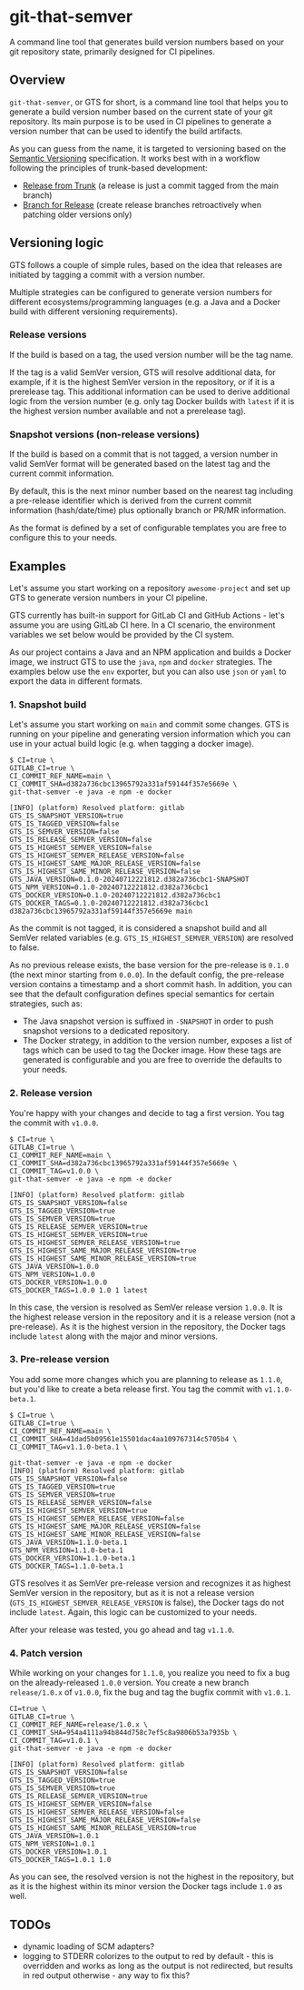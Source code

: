 # git-that-semver

A command line tool that generates build version numbers based on your git repository state, primarily designed for CI pipelines.

## Overview

`git-that-semver`, or GTS for short, is a command line tool that helps you to generate a build version number based on the current state of your git repository. Its main purpose is to be used in CI pipelines to generate a version number that can be used to identify the build artifacts.

As you can guess from the name, it is targeted to versioning based on the [Semantic Versioning](https://semver.org) specification. It works best with in a workflow following the principles of trunk-based development:

- [Release from Trunk](https://trunkbaseddevelopment.com/release-from-trunk/) (a release is just a commit tagged from the main branch)
- [Branch for Release](https://trunkbaseddevelopment.com/branch-for-release/) (create release branches retroactively when patching older versions only)

## Versioning logic

GTS follows a couple of simple rules, based on the idea that releases are initiated by tagging a commit with a version number.

Multiple strategies can be configured to generate version numbers for different ecosystems/programming languages (e.g. a Java and a Docker build with different versioning requirements).

### Release versions

If the build is based on a tag, the used version number will be the tag name.

If the tag is a valid SemVer version, GTS will resolve additional data, for example, if it is the highest SemVer version in the repository, or if it is a prerelease tag. This additional information can be used to derive additional logic from the version number (e.g. only tag Docker builds with `latest` if it is the highest version number available and not a prerelease tag).

### Snapshot versions (non-release versions)

If the build is based on a commit that is not tagged, a version number in valid SemVer format will be generated based on the latest tag and the current commit information.

By default, this is the next minor number based on the nearest tag including a pre-release identifier which is derived from the current commit information (hash/date/time) plus optionally branch or PR/MR information.

As the format is defined by a set of configurable templates you are free to configure this to your needs.

## Examples

Let's assume you start working on a repository `awesome-project` and set up GTS to generate version numbers in your CI pipeline.

GTS currently has built-in support for GitLab CI and GitHub Actions - let's assume you are using GitLab CI here. In a CI scenario, the environment variables we set below would be provided by the CI system.

As our project contains a Java and an NPM application and builds a Docker image, we instruct GTS to use the `java`, `npm` and `docker` strategies. The examples below use the `env` exporter, but you can also use `json` or `yaml` to export the data in different formats.

### 1. Snapshot build

Let's assume you start working on `main` and commit some changes. GTS is running on your pipeline and generating version information which you can use in your actual build logic (e.g. when tagging a docker image).

```shell
$ CI=true \
GITLAB_CI=true \
CI_COMMIT_REF_NAME=main \
CI_COMMIT_SHA=d382a736cbc13965792a331af59144f357e5669e \
git-that-semver -e java -e npm -e docker

[INFO] (platform) Resolved platform: gitlab
GTS_IS_SNAPSHOT_VERSION=true
GTS_IS_TAGGED_VERSION=false
GTS_IS_SEMVER_VERSION=false
GTS_IS_RELEASE_SEMVER_VERSION=false
GTS_IS_HIGHEST_SEMVER_VERSION=false
GTS_IS_HIGHEST_SEMVER_RELEASE_VERSION=false
GTS_IS_HIGHEST_SAME_MAJOR_RELEASE_VERSION=false
GTS_IS_HIGHEST_SAME_MINOR_RELEASE_VERSION=false
GTS_JAVA_VERSION=0.1.0-20240712221812.d382a736cbc1-SNAPSHOT
GTS_NPM_VERSION=0.1.0-20240712221812.d382a736cbc1
GTS_DOCKER_VERSION=0.1.0-20240712221812.d382a736cbc1
GTS_DOCKER_TAGS=0.1.0-20240712221812.d382a736cbc1 d382a736cbc13965792a331af59144f357e5669e main
```

As the commit is not tagged, it is considered a snapshot build and all SemVer related variables (e.g. `GTS_IS_HIGHEST_SEMVER_VERSION`) are resolved to false.

As no previous release exists, the base version for the pre-release is `0.1.0` (the next minor starting from `0.0.0`). In the default config, the pre-release version contains a timestamp and a short commit hash. In addition, you can see that the default configuration defines special semantics for certain strategies, such as:

- The Java snapshot version is suffixed in `-SNAPSHOT` in order to push snapshot versions to a dedicated repository.
- The Docker strategy, in addition to the version number, exposes a list of tags which can be used to tag the Docker image. How these tags are generated is configurable and you are free to override the defaults to your needs.

### 2. Release version

You're happy with your changes and decide to tag a first version. You tag the commit with `v1.0.0`.

```shell
$ CI=true \
GITLAB_CI=true \
CI_COMMIT_REF_NAME=main \
CI_COMMIT_SHA=d382a736cbc13965792a331af59144f357e5669e \
CI_COMMIT_TAG=v1.0.0 \
git-that-semver -e java -e npm -e docker

[INFO] (platform) Resolved platform: gitlab
GTS_IS_SNAPSHOT_VERSION=false
GTS_IS_TAGGED_VERSION=true
GTS_IS_SEMVER_VERSION=true
GTS_IS_RELEASE_SEMVER_VERSION=true
GTS_IS_HIGHEST_SEMVER_VERSION=true
GTS_IS_HIGHEST_SEMVER_RELEASE_VERSION=true
GTS_IS_HIGHEST_SAME_MAJOR_RELEASE_VERSION=true
GTS_IS_HIGHEST_SAME_MINOR_RELEASE_VERSION=true
GTS_JAVA_VERSION=1.0.0
GTS_NPM_VERSION=1.0.0
GTS_DOCKER_VERSION=1.0.0
GTS_DOCKER_TAGS=1.0.0 1.0 1 latest
```

In this case, the version is resolved as SemVer release version `1.0.0`. It is the highest release version in the repository and it is a release version (not a pre-release). As it is the highest version in the repository, the Docker tags include `latest` along with the major and minor versions.

### 3. Pre-release version

You add some more changes which you are planning to release as `1.1.0`, but you'd like to create a beta release first. You tag the commit with `v1.1.0-beta.1`.

```shell
$ CI=true \
GITLAB_CI=true \
CI_COMMIT_REF_NAME=main \
CI_COMMIT_SHA=41dad5b09561e15501dac4aa109767314c5705b4 \
CI_COMMIT_TAG=v1.1.0-beta.1 \

git-that-semver -e java -e npm -e docker
[INFO] (platform) Resolved platform: gitlab
GTS_IS_SNAPSHOT_VERSION=false
GTS_IS_TAGGED_VERSION=true
GTS_IS_SEMVER_VERSION=true
GTS_IS_RELEASE_SEMVER_VERSION=false
GTS_IS_HIGHEST_SEMVER_VERSION=true
GTS_IS_HIGHEST_SEMVER_RELEASE_VERSION=false
GTS_IS_HIGHEST_SAME_MAJOR_RELEASE_VERSION=false
GTS_IS_HIGHEST_SAME_MINOR_RELEASE_VERSION=false
GTS_JAVA_VERSION=1.1.0-beta.1
GTS_NPM_VERSION=1.1.0-beta.1
GTS_DOCKER_VERSION=1.1.0-beta.1
GTS_DOCKER_TAGS=1.1.0-beta.1
```

GTS resolves it as SemVer pre-release version and recognizes it as highest SemVer version in the repository, but as it is not a release version (`GTS_IS_HIGHEST_SEMVER_RELEASE_VERSION` is false), the Docker tags do not include `latest`. Again, this logic can be customized to your needs.

After your release was tested, you go ahead and tag `v1.1.0`.

### 4. Patch version

While working on your changes for `1.1.0`, you realize you need to fix a bug on the already-released `1.0.0` version. You create a new branch `release/1.0.x` of `v1.0.0`, fix the bug and tag the bugfix commit with `v1.0.1`.

```shell
CI=true \
GITLAB_CI=true \
CI_COMMIT_REF_NAME=release/1.0.x \
CI_COMMIT_SHA=954a4111a94b844d758c7ef5c8a9806b53a7935b \
CI_COMMIT_TAG=v1.0.1 \
git-that-semver -e java -e npm -e docker

[INFO] (platform) Resolved platform: gitlab
GTS_IS_SNAPSHOT_VERSION=false
GTS_IS_TAGGED_VERSION=true
GTS_IS_SEMVER_VERSION=true
GTS_IS_RELEASE_SEMVER_VERSION=true
GTS_IS_HIGHEST_SEMVER_VERSION=false
GTS_IS_HIGHEST_SEMVER_RELEASE_VERSION=false
GTS_IS_HIGHEST_SAME_MAJOR_RELEASE_VERSION=false
GTS_IS_HIGHEST_SAME_MINOR_RELEASE_VERSION=true
GTS_JAVA_VERSION=1.0.1
GTS_NPM_VERSION=1.0.1
GTS_DOCKER_VERSION=1.0.1
GTS_DOCKER_TAGS=1.0.1 1.0
```

As you can see, the resolved version is not the highest in the repository, but as it is the highest within its minor version the Docker tags include `1.0` as well.

## TODOs

- dynamic loading of SCM adapters?
- logging to STDERR colorizes to the output to red by default - this is overridden and works as long as the output is not redirected, but results in red output otherwise - any way to fix this?
